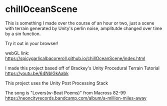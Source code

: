 # chillOceanScene

This is something I made over the course of an hour or two, 
just a scene with terrain generated by Unity's perlin noise,
amplitutde changed over time by a sin function.



Try it out in your browser!

webGL link:
https://spicygarlicalbacoreroll.github.io/chillOceanScene/index.html

I made this project based off of Brackey's Unity Procedural Terrain Tutorial
https://youtu.be/64NblGkAabk

This project uses the Unity Post Processing Stack

The song is "Lovers(w-Beat Poems)" from Macross 82-99
https://neoncityrecords.bandcamp.com/album/a-million-miles-away
